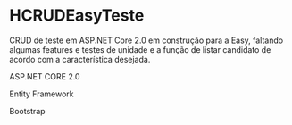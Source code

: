 # HCRUDEasyTeste
CRUD de teste em ASP.NET Core 2.0 em construção para a Easy, faltando algumas features e testes de unidade e a função de listar candidato
de acordo com a característica desejada.

ASP.NET CORE 2.0

Entity Framework

Bootstrap
